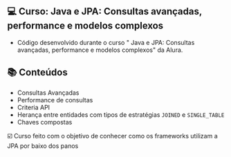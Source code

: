## 💻 Curso: Java e JPA: Consultas avançadas, performance e modelos complexos
- Código desenvolvido durante o curso " Java e JPA: Consultas avançadas, performance e modelos complexos" da Alura.
## :books: Conteúdos
- Consultas Avançadas
- Performance de consultas 
- Criteria API
- Herança entre entidades com tipos de estratégias `JOINED` e `SINGLE_TABLE`
- Chaves compostas

:ballot_box_with_check: Curso feito com o objetivo de conhecer como os frameworks utilizam a JPA por baixo dos panos
